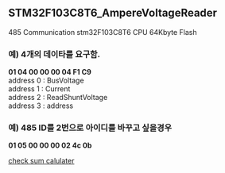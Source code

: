 ﻿## STM32F103C8T6_AmpereVoltageReader
485 Communication
stm32F103C8T6 CPU 64Kbyte Flash 

### 예)  4개의 데이타를 요구함.
**01 04 00 00 00 04 F1 C9**  
address 0 : BusVoltage  
address 1 : Current   
address 2 : ReadShuntVoltage  
address 3 : address  

### 예) 485 ID를 2번으로 아이디를 바꾸고 싶을경우
**01 05 00 00 00 02 4c 0b**


[check sum calulater](https://crccalc.com/)
